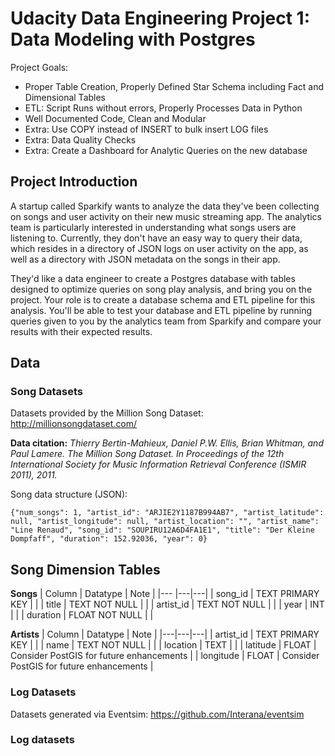 # Udacity Data Engineering Project 1: Data Modeling with Postgres

Project Goals:
- Proper Table Creation, Properly Defined Star Schema including Fact and Dimensional Tables 
- ETL: Script Runs without errors, Properly Processes Data in Python 
- Well Documented Code, Clean and Modular
- Extra: Use COPY instead of INSERT to bulk insert LOG files
- Extra: Data Quality Checks
- Extra: Create a Dashboard for Analytic Queries on the new database

## Project Introduction

A startup called Sparkify wants to analyze the data they've been collecting on songs and user activity on their new music streaming app. The analytics team is particularly interested in understanding what songs users are listening to. Currently, they don't have an easy way to query their data, which resides in a directory of JSON logs on user activity on the app, as well as a directory with JSON metadata on the songs in their app.

They'd like a data engineer to create a Postgres database with tables designed to optimize queries on song play analysis, and bring you on the project. Your role is to create a database schema and ETL pipeline for this analysis. You'll be able to test your database and ETL pipeline by running queries given to you by the analytics team from Sparkify and compare your results with their expected results.

## Data
### Song Datasets
Datasets provided by the Million Song Dataset: http://millionsongdataset.com/

**Data citation:**
  *Thierry Bertin-Mahieux, Daniel P.W. Ellis, Brian Whitman, and Paul Lamere. 
  The Million Song Dataset. In Proceedings of the 12th International Society
  for Music Information Retrieval Conference (ISMIR 2011), 2011.*

Song data structure (JSON):

```
{"num_songs": 1, "artist_id": "ARJIE2Y1187B994AB7", "artist_latitude": null, "artist_longitude": null, "artist_location": "", "artist_name": "Line Renaud", "song_id": "SOUPIRU12A6D4FA1E1", "title": "Der Kleine Dompfaff", "duration": 152.92036, "year": 0}
```

## Song Dimension Tables

**Songs**
| Column    | Datatype         | Note |
|--- |---|---|
| song_id   | TEXT PRIMARY KEY |      |
| title     | TEXT NOT NULL    |      |
| artist_id | TEXT NOT NULL    |      |
| year      | INT              |      |
| duration  | FLOAT NOT NULL   |      |

**Artists**
| Column    | Datatype         | Note                                     |
|---|---|---|
| artist_id | TEXT PRIMARY KEY |                                          |
| name      | TEXT NOT NULL    |                                          |
| location  | TEXT             |                                          |
| latitude  | FLOAT            | Consider PostGIS for future enhancements |
| longitude | FLOAT            | Consider PostGIS for future enhancements |


### Log Datasets
Datasets generated via Eventsim: https://github.com/Interana/eventsim


### Log datasets

